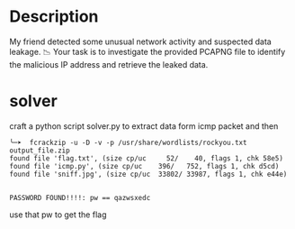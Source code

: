 # Description

My friend detected some unusual network activity and suspected data leakage. 📉 Your task is to investigate the provided PCAPNG file to identify the malicious IP address and retrieve the leaked data.

# solver 
craft a python script solver.py to extract data form icmp packet
and then 

```
╰─➤  fcrackzip -u -D -v -p /usr/share/wordlists/rockyou.txt output_file.zip
found file 'flag.txt', (size cp/uc     52/    40, flags 1, chk 58e5)
found file 'icmp.py', (size cp/uc    396/   752, flags 1, chk d5cd)
found file 'sniff.jpg', (size cp/uc  33802/ 33987, flags 1, chk e44e)


PASSWORD FOUND!!!!: pw == qazwsxedc
```

use that pw to get the flag